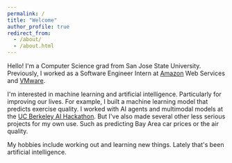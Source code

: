 ```yaml
---
permalink: /
title: "Welcome"
author_profile: true
redirect_from: 
  - /about/
  - /about.html
---
```


Hello! I'm a Computer Science grad from San Jose State University. Previously, I worked as a Software Engineer Intern at [Amazon](https://www.amazon.com/) Web Services and [VMware](https://www.vmware.com/).

I'm interested in machine learning and artificial intelligence. Particularly for improving our lives. For example, I built a machine learning model that predicts exercise quality. I worked with AI agents and multimodal models at the [UC Berkeley AI Hackathon](https://devpost.com/software/style-sync?ref_content=user-portfolio&ref_feature=in_progress). But I've also made several other less serious projects for my own use. Such as predicting Bay Area car prices or the air quality.

My hobbies include working out and learning new things. Lately that's been artificial intelligence.

